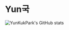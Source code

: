 # Yun국

![YunKukPark's GitHub stats](https://github-readme-stats.vercel.app/api?username=yunkukpark&show_icons=true&theme=nightowl)
